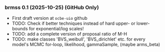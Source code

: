 <div style="text-align: left;">

### brmss 0.1 (2025-10-25) (GitHub Only)

* First draft version at `ocbe-uio` github
* TODO: Check if better techniques instead of hard upper- or lower-bounds for exponential/log scales!
* TODO: add a complete version of proposal ratio of M-H
* TODO: make classes 'BVS_weibull', 'BVS_dirichlet' etc. for every model's MCMC for-loop, likelihood, gammaSample, (maybe arms_beta)

</div>